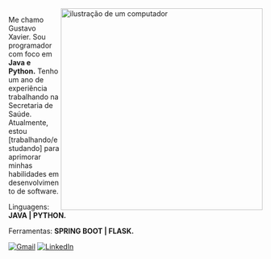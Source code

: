 <img src="https://raw.githubusercontent.com/MicaelliMedeiros/micaellimedeiros/master/image/computer-illustration.png" alt="ilustração de um computador" min-width="400px" max-width="400px" width="400px" align="right">

<p align="left"> 
Me chamo Gustavo Xavier. Sou programador com foco em <strong>Java e Python.</strong> Tenho um ano de experiência trabalhando na Secretaria de Saúde. Atualmente, estou [trabalhando/estudando] para aprimorar minhas habilidades em desenvolvimento de software.
</p>

<p align="left">
  Linguagens: <strong>JAVA | PYTHON.</strong>
</p>

<p align="left">
  Ferramentas: <strong>SPRING BOOT | FLASK.</strong>
</p>

<p align="left">
  <a href="https://mail.google.com/mail/u/0/#inbox" title="Gmail">
  <img src="https://img.shields.io/badge/-Gmail-FF0000?style=flat-square&labelColor=FF0000&logo=gmail&logoColor=white&link=https://mail.google.com/mail/u/0/#inbox" alt="Gmail"/></a>
  <a href="https://www.linkedin.com/in/gustavo-xavier-farias-b2561418a/" title="LinkedIn">
  <img src="https://img.shields.io/badge/-Linkedin-0e76a8?style=flat-square&logo=Linkedin&logoColor=white&link=https://www.linkedin.com/in/gustavo-xavier-farias-b2561418a/" alt="LinkedIn"/></a>
</p>
